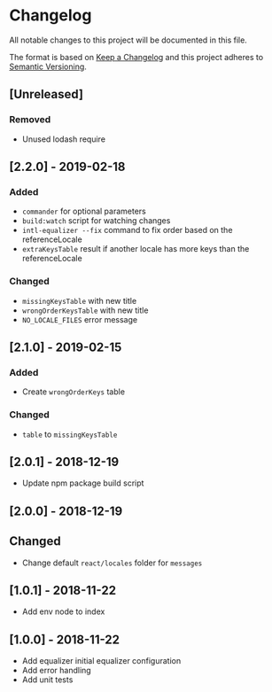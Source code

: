# Changelog

All notable changes to this project will be documented in this file.

The format is based on [Keep a Changelog](http://keepachangelog.com/en/1.0.0/)
and this project adheres to [Semantic Versioning](http://semver.org/spec/v2.0.0.html).

## [Unreleased]

### Removed

- Unused lodash require

## [2.2.0] - 2019-02-18

### Added

- `commander` for optional parameters
- `build:watch` script for watching changes
- `intl-equalizer --fix` command to fix order based on the referenceLocale
- `extraKeysTable` result if another locale has more keys than the referenceLocale

### Changed

- `missingKeysTable` with new title
- `wrongOrderKeysTable` with new title
- `NO_LOCALE_FILES` error message

## [2.1.0] - 2019-02-15

### Added

- Create `wrongOrderKeys` table

### Changed

- `table` to `missingKeysTable`

## [2.0.1] - 2018-12-19

- Update npm package build script

## [2.0.0] - 2018-12-19

## Changed

- Change default `react/locales` folder for `messages`

## [1.0.1] - 2018-11-22

- Add env node to index

## [1.0.0] - 2018-11-22

- Add equalizer initial equalizer configuration
- Add error handling
- Add unit tests
